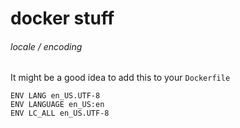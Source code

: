 # docker stuff

###### locale / encoding

It might be a good idea to add this to your `Dockerfile`

```
ENV LANG en_US.UTF-8
ENV LANGUAGE en_US:en
ENV LC_ALL en_US.UTF-8
```
